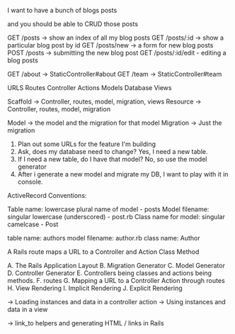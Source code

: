 I want to have a bunch of blogs posts

and you should be able to CRUD those posts

GET /posts -> show an index of all my blog posts
GET /posts/:id -> show a particular blog post by id
GET /posts/new -> a form for new blog posts
POST /posts -> submitting the new blog post
GET /posts/:id/edit - editing a blog posts


GET /about -> StaticController#about
GET /team -> StaticController#team


URLS
Routes
Controller Actions
Models
Database
Views





Scaffold -> Controller, routes, model, migration, views
Resource -> Controller, routes, model, migration


Model -> the model and the migration for that model
Migration -> Just the migration



1. Plan out some URLs for the feature I'm building
2. Ask, does my database need to change? Yes, I need a new table.
3. If I need a new table, do I have that model? No, so use the model generator
4. After i generate a new model and migrate my DB, I want to play with it in console.


ActiveRecord Conventions:

Table name: lowercase plural name of model - posts
Model filename: singular lowercase (underscored) - post.rb
Class name for model: singular camelcase - Post

table name: authors
model filename: author.rb
class name: Author



A Rails route maps a URL to a Controller and Action
                                Class        Method


A. The Rails Application Layout
B. Migration Generator
C. Model Generator
D. Controller Generator
E. Controllers being classes and actions being methods.
F. routes
G. Mapping a URL to a Controller Action through routes
H. View Rendering
I. Implicit Rendering
J. Explicit Rendering

-> Loading instances and data in a controller action
-> Using instances and data in a view

-> link_to helpers and generating HTML / links in Rails
